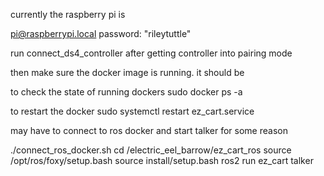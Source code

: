 currently the raspberry pi is

pi@raspberrypi.local
password: "rileytuttle"


run connect_ds4_controller after getting controller into pairing mode

then make sure the docker image is running. it should be

to check the state of running dockers
sudo docker ps -a

to restart the docker
sudo systemctl restart ez_cart.service

may have to connect to ros docker and start talker for some reason

./connect_ros_docker.sh
cd /electric_eel_barrow/ez_cart_ros
source /opt/ros/foxy/setup.bash
source install/setup.bash
ros2 run ez_cart talker
